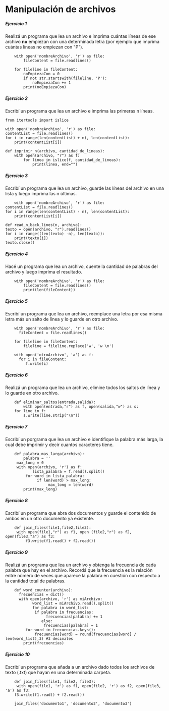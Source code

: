 # **Manipulación de archivos**

##### **Ejercicio 1**
Realizá un programa que lea un archivo e imprima cuántas líneas de ese archivo **no** empiezan con una determinada letra (por ejemplo que imprima cuántas líneas no empiezan con "P").

        with open('nombreArchivo', 'r') as file: 
            fileContent = file.readlines()

        for fileline in fileContent: 
            noEmpiezaCon = 0 
            if not str.startswith(fileline, 'P'): 
                noEmpiezaCon += 1
            print(noEmpiezaCon) 

##### **Ejercicio 2**
Escribí un programa que lea un archivo e imprima las primeras n líneas.

    from itertools import islice

    with open('nombreArchivo', 'r') as file: 
    contentList = file.readlines()
    for i in range(len(contentList) + n), len(contentList):
        print(contentList[i])
        
    def imprimir_n(archivo, cantidad_de_lineas):
        with open(archivo, "r") as f:
            for linea in islice(f, cantidad_de_lineas):
                print(linea, end="")

##### **Ejercicio 3**
Escribí un programa que lea un archivo, guarde las líneas del archivo en una lista y luego imprima las n últimas.

        with open('nombreArchivo', 'r') as file: 
    contentList = file.readlines() 
    for i in range(len(contentList) - n), len(contentList): 
        print(contentList[i])

    def read_n_back_lines(n, archivo): 
    texto = open(archivo, "r").readlines()
    for i in range((len(texto) -n), len(texto)):
        print(texto[i])
    texto.close()
##### **Ejercicio 4**
Hacé un programa que lea un archivo, cuente la cantidad de palabras del archivo y luego imprima el resultado.

        with open('nombreArchivo', 'r') as file: 
            fileContent = file.readlines()
            print(len(fileContent)) 

##### **Ejercicio 5**
Escribí un programa que lea un archivo, reemplace una letra por esa misma letra más un salto de línea y lo guarde en otro archivo.

        with open('nombreArchivo', 'r') as file: 
          fileContent = file.readlines()

        for fileline in fileContent: 
            fileline = fileline.replace('w', 'w \n')

        with open('otroArchivo', 'a') as f: 
          for i in fileContent:
             f.write(i) 

##### **Ejercicio 6**
Realizá un programa que lea un archivo, elimine todos los saltos de línea y lo guarde en otro archivo.

        def eliminar_saltos(entrada,salida):
            with open(entrada,"r") as f, open(salida,"w") as s:
        for line in f:
            s.write(line.strip("\n"))

##### **Ejercicio 7**
Escribí un porgrama que lea un archivo e identifique la palabra más larga, la cual debe imprimir y decir cuantos caracteres tiene.

        def palabra_mas_larga(archivo): 
            palabra = '' 
         max_long = 0
         with open(archivo, 'r') as f: 
                lista_palabra = f.read().split()
             for word in lista_palabra:
                  if len(word) > max_long: 
                       max_long = len(word)
            print(max_long) 

##### **Ejercicio 8**
Escribí un programa que abra dos documentos y guarde el contenido de ambos en un otro documento ya existente.

        def join_files(file1,file2,file3):
         with open(file1,"r") as f1, open (file2,"r") as f2, open(file3,"a") as f3:
             f3.write(f1.read() + f2.read())

##### **Ejercicio 9**
Realizá un programa que lea un archivo y obtenga la frecuencia de cada palabra que hay en el archivo. Recordá que la frecuencia es la relación entre número de veces que aparece la palabra en cuestión con respecto a la cantidad total de palabras.

        def word_counter(archivo): 
          frecuencias = dict() 
          with open(archivo, 'r') as miArchivo: 
                word_list = miArchivo.read().split() 
                for palabra in word_list:
                 if palabra in frecuencias: 
                      frecuencias[palabra] += 1
                    else: 
                     frecuencias[palabra] = 1 
             for word in frecuencias.keys(): 
                 frecuencias[word] = round(frecuencias[word] / len(word_list),3) #3 decimales 
            print(frecuencias) 

##### **Ejercicio 10**
Escribí un programa que añada a un archivo dado todos los archivos de texto (.txt) que hayan en una determinada carpeta.

        def join_files(file1, file2, file3): 
         with open(file1, 'r') as f1, open(file2, 'r') as f2, open(file3, 'a') as f3: 
        f3.write(f1.read() + f2.read())

        join_files('documento1', 'documento2', 'documento3')
